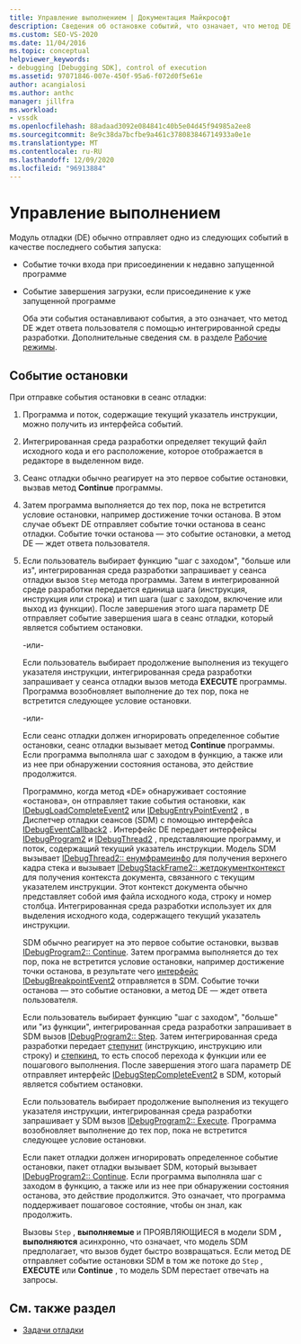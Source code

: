 ```yaml
---
title: Управление выполнением | Документация Майкрософт
description: Сведения об остановке событий, что означает, что метод DE ждет ответа пользователя с помощью интегрированной среды разработки.
ms.custom: SEO-VS-2020
ms.date: 11/04/2016
ms.topic: conceptual
helpviewer_keywords:
- debugging [Debugging SDK], control of execution
ms.assetid: 97071846-007e-450f-95a6-f072d0f5e61e
author: acangialosi
ms.author: anthc
manager: jillfra
ms.workload:
- vssdk
ms.openlocfilehash: 88adaad3092e084841c40b5e04d45f94985a2ee8
ms.sourcegitcommit: 8e9c38da7bcfbe9a461c378083846714933a0e1e
ms.translationtype: MT
ms.contentlocale: ru-RU
ms.lasthandoff: 12/09/2020
ms.locfileid: "96913884"
---
```

# <a name="control-of-execution"></a>Управление выполнением
Модуль отладки (DE) обычно отправляет одно из следующих событий в качестве последнего события запуска:

- Событие точки входа при присоединении к недавно запущенной программе

- Событие завершения загрузки, если присоединение к уже запущенной программе

  Оба эти события останавливают события, а это означает, что метод DE ждет ответа пользователя с помощью интегрированной среды разработки. Дополнительные сведения см. в разделе [Рабочие режимы](../../extensibility/debugger/operational-modes.md).

## <a name="stopping-event"></a>Событие остановки
 При отправке события остановки в сеанс отладки:

1. Программа и поток, содержащие текущий указатель инструкции, можно получить из интерфейса событий.

2. Интегрированная среда разработки определяет текущий файл исходного кода и его расположение, которое отображается в редакторе в выделенном виде.

3. Сеанс отладки обычно реагирует на это первое событие остановки, вызвав метод **Continue** программы.

4. Затем программа выполняется до тех пор, пока не встретится условие остановки, например достижение точки останова. В этом случае объект DE отправляет событие точки останова в сеанс отладки. Событие точки останова — это событие остановки, а метод DE — ждет ответа пользователя.

5. Если пользователь выбирает функцию "шаг с заходом", "больше или из", интегрированная среда разработки запрашивает у сеанса отладки вызов `Step` метода программы. Затем в интегрированной среде разработки передается единица шага (инструкция, инструкция или строка) и тип шага (шаг с заходом, включение или выход из функции). После завершения этого шага параметр DE отправляет событие завершения шага в сеанс отладки, который является событием остановки.

    -или-

    Если пользователь выбирает продолжение выполнения из текущего указателя инструкции, интегрированная среда разработки запрашивает у сеанса отладки вызов метода **EXECUTE** программы. Программа возобновляет выполнение до тех пор, пока не встретится следующее условие остановки.

    -или-

    Если сеанс отладки должен игнорировать определенное событие остановки, сеанс отладки вызывает метод **Continue** программы. Если программа выполняла шаг с заходом в функцию, а также или из нее при обнаружении состояния останова, это действие продолжится.

   Программно, когда метод «DE» обнаруживает состояние «останова», он отправляет такие события остановки, как [IDebugLoadCompleteEvent2](../../extensibility/debugger/reference/idebugloadcompleteevent2.md) или [IDebugEntryPointEvent2](../../extensibility/debugger/reference/idebugentrypointevent2.md) , в Диспетчер отладки сеансов (SDM) с помощью интерфейса [IDebugEventCallback2](../../extensibility/debugger/reference/idebugeventcallback2.md) . Интерфейс DE передает интерфейсы [IDebugProgram2](../../extensibility/debugger/reference/idebugprogram2.md) и [IDebugThread2](../../extensibility/debugger/reference/idebugthread2.md) , представляющие программу, и поток, содержащий текущий указатель инструкции. Модель SDM вызывает [IDebugThread2:: енумфрамеинфо](../../extensibility/debugger/reference/idebugthread2-enumframeinfo.md) для получения верхнего кадра стека и вызывает [IDebugStackFrame2:: жетдокументконтекст](../../extensibility/debugger/reference/idebugstackframe2-getdocumentcontext.md) для получения контекста документа, связанного с текущим указателем инструкции. Этот контекст документа обычно представляет собой имя файла исходного кода, строку и номер столбца. Интегрированная среда разработки использует их для выделения исходного кода, содержащего текущий указатель инструкции.

   SDM обычно реагирует на это первое событие остановки, вызвав [IDebugProgram2:: Continue](../../extensibility/debugger/reference/idebugprogram2-continue.md). Затем программа выполняется до тех пор, пока не встретится условие остановки, например достижение точки останова, в результате чего [интерфейс IDebugBreakpointEvent2](../../extensibility/debugger/reference/idebugbreakpointevent2.md) отправляется в SDM. Событие точки останова — это событие остановки, а метод DE — ждет ответа пользователя.

   Если пользователь выбирает функцию "шаг с заходом", "больше" или "из функции", интегрированная среда разработки запрашивает в SDM вызов [IDebugProgram2:: Step](../../extensibility/debugger/reference/idebugprogram2-step.md). Затем интегрированная среда разработки передает [степунит](../../extensibility/debugger/reference/stepunit.md) (инструкцию, инструкцию или строку) и [степкинд](../../extensibility/debugger/reference/stepkind.md), то есть способ перехода к функции или ее пошагового выполнения. После завершения этого шага параметр DE отправляет интерфейс [IDebugStepCompleteEvent2](../../extensibility/debugger/reference/idebugstepcompleteevent2.md) в SDM, который является событием остановки.

   Если пользователь выбирает продолжение выполнения из текущего указателя инструкции, интегрированная среда разработки запрашивает у SDM вызов [IDebugProgram2:: Execute](../../extensibility/debugger/reference/idebugprogram2-execute.md). Программа возобновляет выполнение до тех пор, пока не встретится следующее условие остановки.

   Если пакет отладки должен игнорировать определенное событие остановки, пакет отладки вызывает SDM, который вызывает [IDebugProgram2:: Continue](../../extensibility/debugger/reference/idebugprogram2-continue.md). Если программа выполняла шаг с заходом в функцию, а также или из нее при обнаружении состояния останова, это действие продолжится. Это означает, что программа поддерживает пошаговое состояние, чтобы он знал, как продолжить.

   Вызовы `Step` , **выполняемые** и ПРОЯВЛЯЮЩИЕСЯ в модели SDM **, выполняются** асинхронно, что означает, что модель SDM предполагает, что вызов будет быстро возвращаться. Если метод DE отправляет событие остановки SDM в том же потоке до `Step` , **EXECUTE** или **Continue** , то модель SDM перестает отвечать на запросы.

## <a name="see-also"></a>См. также раздел
- [Задачи отладки](../../extensibility/debugger/debugging-tasks.md)
